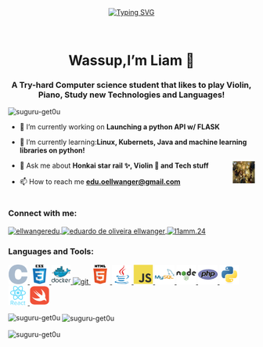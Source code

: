 <div align="center"><a align="center" href="https://git.io/typing-svg"><img src="https://readme-typing-svg.demolab.com?font=Fira+Code&size=35&duration=2000&pause=3000&center=true&vCenter=true&width=435&lines=%E3%81%93%E3%82%93%E3%81%AB%E3%81%A1%E3%81%AF+%E3%81%BF%E3%82%93%E3%81%AA" alt="Typing SVG" /></a></div> <br/>
<br/>
<!--ABOUT ME SECTION-->

<h1 align="center">Wassup,I’m Liam 👋</h1>
<h3 align="center">A Try-hard Computer science student that likes to play Violin, Piano, Study new Technologies and Languages!</h3>

<p align="left"> <img src="https://komarev.com/ghpvc/?username=suguru-get0u&label=Profile%20views&color=0e75b6&style=flat" alt="suguru-get0u" /> </p>

- 🔭 I’m currently working on **Launching a python API w/ FLASK** <br/>

- 🌱 I’m currently learning:**Linux, Kubernets, Java and machine learning libraries on python!** <br/>

<img align="right" width="45px" height="45px" src="./Assets/IMG_0071.jpeg" alt="Aventurine ult img">

- 💬 Ask me about **Honkai star rail ✨, Violin 🎻 and Tech stuff** <br/>

- 📫 How to reach me **edu.oellwanger@gmail.com** <br/><br/>

<h3 align="left">Connect with me:</h3>
<p align="left">
<a href="https://twitter.com/ellwangeredu" target="blank">
  <img align="center" src="https://raw.githubusercontent.com/rahuldkjain/github-profile-readme-generator/master/src/images/icons/Social/twitter.svg" alt="ellwangeredu" height="30" width="40" />
</a>

<a href="https://linkedin.com/in/Eduardo Oliveira Ellwanger" target="blank">
<img align="center" src="https://raw.githubusercontent.com/rahuldkjain/github-profile-readme-generator/master/src/images/icons/Social/linked-in-alt.svg" alt="eduardo de oliveira ellwanger" height="30" width="40" />
</a>

<a href="https://instagram.com/l1amm.24" target="blank">
<img align="center" src="https://raw.githubusercontent.com/rahuldkjain/github-profile-readme-generator/master/src/images/icons/Social/instagram.svg" alt="l1amm.24" height="30" width="40" />
</a>
</p>

<h3 align="left">Languages and Tools:</h3>
<p align="left"> 
<a href="https://www.cprogramming.com/" target="_blank" rel="noreferrer"> <img src="https://raw.githubusercontent.com/devicons/devicon/master/icons/c/c-original.svg" alt="c" width="40" height="40"/> 
</a>

<a href="https://www.w3schools.com/css/" target="_blank" rel="noreferrer"> 
<img src="https://raw.githubusercontent.com/devicons/devicon/master/icons/css3/css3-original-wordmark.svg" alt="css3" width="40" height="40"/> </a>
  
<a href="https://www.docker.com/" target="_blank" rel="noreferrer">
<img src="https://raw.githubusercontent.com/devicons/devicon/master/icons/docker/docker-original-wordmark.svg" alt="docker" width="40" height="40"/> 
</a>

<a href="https://git-scm.com/" target="_blank" rel="noreferrer">
<img src="https://www.vectorlogo.zone/logos/git-scm/git-scm-icon.svg" alt="git" width="40" height="40"/> 
</a> 

<a href="https://www.w3.org/html/" target="_blank" rel="noreferrer">
<img src="https://raw.githubusercontent.com/devicons/devicon/master/icons/html5/html5-original-wordmark.svg" alt="html5" width="40" height="40"/> 
</a>

<a href="https://www.java.com" target="_blank" rel="noreferrer">
<img src="https://raw.githubusercontent.com/devicons/devicon/master/icons/java/java-original.svg" alt="java" width="40" height="40"/> 
</a> 

<a href="https://developer.mozilla.org/en-US/docs/Web/JavaScript" target="_blank" rel="noreferrer">
<img src="https://raw.githubusercontent.com/devicons/devicon/master/icons/javascript/javascript-original.svg" alt="javascript" width="40" height="40"/> 
</a>

<a href="https://www.mysql.com/" target="_blank" rel="noreferrer"> 
<img src="https://raw.githubusercontent.com/devicons/devicon/master/icons/mysql/mysql-original-wordmark.svg" alt="mysql" width="40" height="40"/> 
</a> 

<a href="https://nodejs.org" target="_blank" rel="noreferrer">
<img src="https://raw.githubusercontent.com/devicons/devicon/master/icons/nodejs/nodejs-original-wordmark.svg" alt="nodejs" width="40" height="40"/> 
</a>

<a href="https://www.php.net" target="_blank" rel="noreferrer"> 
<img src="https://raw.githubusercontent.com/devicons/devicon/master/icons/php/php-original.svg" alt="php" width="40" height="40"/> 
</a> 

<a href="https://www.python.org" target="_blank" rel="noreferrer">
<img src="https://raw.githubusercontent.com/devicons/devicon/master/icons/python/python-original.svg" alt="python" width="40" height="40"/>
</a> 

<a href="https://reactjs.org/" target="_blank" rel="noreferrer"> 
<img src="https://raw.githubusercontent.com/devicons/devicon/master/icons/react/react-original-wordmark.svg" alt="react" width="40" height="40"/> 
</a> 

<a href="https://developer.apple.com/swift/" target="_blank" rel="noreferrer"> 
<img src="https://raw.githubusercontent.com/devicons/devicon/master/icons/swift/swift-original.svg" alt="swift" width="40" height="40"/> 
</a> </p>

<p><img align="left" src="https://github-readme-stats.vercel.app/api/top-langs?username=suguru-get0u&show_icons=true&locale=en&layout=compact" alt="suguru-get0u" /></p>

<p>&nbsp;<img align="center" src="https://github-readme-stats.vercel.app/api?username=suguru-get0u&show_icons=true&locale=en" alt="suguru-get0u" /></p>

<p><img align="center" src="https://github-readme-streak-stats.herokuapp.com/?user=suguru-get0u&" alt="suguru-get0u" /></p>
